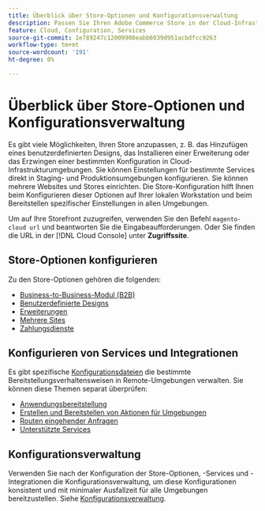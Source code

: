 ```yaml
---
title: Überblick über Store-Optionen und Konfigurationsverwaltung
description: Passen Sie Ihren Adobe Commerce Store in der Cloud-Infrastruktur an.
feature: Cloud, Configuration, Services
source-git-commit: 1e789247c12009908eabb6039d951acbdfcc9263
workflow-type: tm+mt
source-wordcount: '191'
ht-degree: 0%

---
```


# Überblick über Store-Optionen und Konfigurationsverwaltung

Es gibt viele Möglichkeiten, Ihren Store anzupassen, z. B. das Hinzufügen eines benutzerdefinierten Designs, das Installieren einer Erweiterung oder das Erzwingen einer bestimmten Konfiguration in Cloud-Infrastrukturumgebungen. Sie können Einstellungen für bestimmte Services direkt in Staging- und Produktionsumgebungen konfigurieren. Sie können mehrere Websites und Stores einrichten. Die Store-Konfiguration hilft Ihnen beim Konfigurieren dieser Optionen auf Ihrer lokalen Workstation und beim Bereitstellen spezifischer Einstellungen in allen Umgebungen.

Um auf Ihre Storefront zuzugreifen, verwenden Sie den Befehl `magento-cloud url` und beantworten Sie die Eingabeaufforderungen. Oder Sie finden die URL in der [!DNL Cloud Console] unter **Zugriffssite**.

## Store-Optionen konfigurieren

Zu den Store-Optionen gehören die folgenden:

* [Business-to-Business-Modul (B2B)](b2b-module.md)
* [Benutzerdefinierte Designs](custom-theme.md)
* [Erweiterungen](extensions.md)
* [Mehrere Sites](multiple-sites.md)
* [Zahlungsdienste](paypal.md)

## Konfigurieren von Services und Integrationen

Es gibt spezifische [Konfigurationsdateien](../environment/overview.md) die bestimmte Bereitstellungsverhaltensweisen in Remote-Umgebungen verwalten. Sie können diese Themen separat überprüfen:

* [Anwendungsbereitstellung](../application/configure-app-yaml.md)
* [Erstellen und Bereitstellen von Aktionen für Umgebungen](../environment/configure-env-yaml.md)
* [Routen eingehender Anfragen](../routes/routes-yaml.md)
* [Unterstützte Services](../services/services-yaml.md)

## Konfigurationsverwaltung

Verwenden Sie nach der Konfiguration der Store-Optionen, -Services und -Integrationen die Konfigurationsverwaltung, um diese Konfigurationen konsistent und mit minimaler Ausfallzeit für alle Umgebungen bereitzustellen. Siehe [Konfigurationsverwaltung](store-settings.md).
